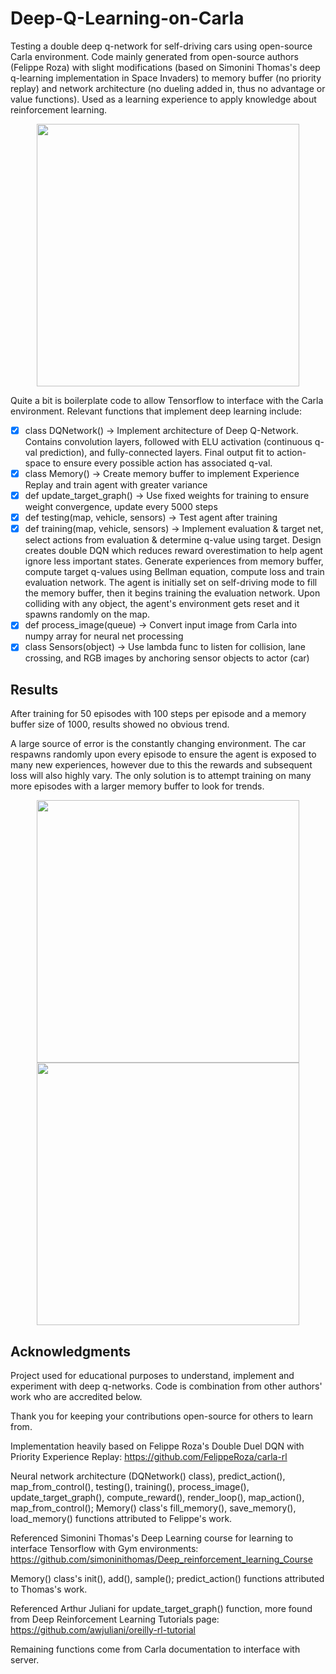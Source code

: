 # Deep-Q-Learning-on-Carla
Testing a double deep q-network for self-driving cars using open-source Carla environment. Code mainly generated from open-source authors (Felippe Roza) with slight modifications (based on Simonini Thomas's deep q-learning implementation in Space Invaders) to memory buffer (no priority replay) and network architecture (no dueling added in, thus no advantage or value functions). Used as a learning experience to apply knowledge about reinforcement learning. 

<p align="center">
  <img src="https://github.com/Ashwins9001/Deep-Q-Learning-on-Carla/blob/master/Pictures/Render.JPG" width="420"/> 

</p>

Quite a bit is boilerplate code to allow Tensorflow to interface with the Carla environment. Relevant functions that implement deep learning include:

- [x] class DQNetwork() -> Implement architecture of Deep Q-Network. Contains convolution layers, followed with ELU activation (continuous q-val prediction), and fully-connected layers. Final output fit to action-space to ensure every possible action has associated q-val. 
- [x] class Memory() -> Create memory buffer to implement Experience Replay and train agent with greater variance
- [x] def update_target_graph() -> Use fixed weights for training to ensure weight convergence, update every 5000 steps 
- [x] def testing(map, vehicle, sensors) -> Test agent after training 
- [x] def training(map, vehicle, sensors) -> Implement evaluation & target net, select actions from evaluation & determine q-value using target. Design creates double DQN which reduces reward overestimation to help agent ignore less important states. Generate experiences from memory buffer, compute target q-values using Bellman equation, compute loss and train evaluation network. The agent is initially set on self-driving mode to fill the memory buffer, then it begins training the evaluation network. Upon colliding with any object, the agent's environment gets reset and it spawns randomly on the map. 
- [x] def process_image(queue) -> Convert input image from Carla into numpy array for neural net processing   
- [x] class Sensors(object) -> Use lambda func to listen for collision, lane crossing, and RGB images by anchoring sensor objects to actor (car)

## Results
After training for 50 episodes with 100 steps per episode and a memory buffer size of 1000, results showed no obvious trend. 

A large source of error is the constantly changing environment. The car respawns randomly upon every episode to ensure the agent is exposed to many new experiences, however due to this the rewards and subsequent loss will also highly vary. The only solution is to attempt training on many more episodes with a larger memory buffer to look for trends. 

<p align="center">
  <img src="https://github.com/Ashwins9001/Deep-Q-Learning-on-Carla/blob/master/Pictures/Training_Loss.png" width="420"/> 
  <img src="https://github.com/Ashwins9001/Deep-Q-Learning-on-Carla/blob/master/Pictures/Training_Reward.png" width="420"/>
</p>

## Acknowledgments
Project used for educational purposes to understand, implement and experiment with deep q-networks. Code is combination from other authors' work who are accredited below.

Thank you for keeping your contributions open-source for others to learn from.

Implementation heavily based on Felippe Roza's Double Duel DQN with Priority Experience Replay: https://github.com/FelippeRoza/carla-rl

Neural network architecture (DQNetwork() class), predict_action(), map_from_control(), testing(), training(), process_image(), update_target_graph(), compute_reward(), render_loop(), map_action(), map_from_control(); Memory() class's fill_memory(), save_memory(), load_memory() functions attributed to Felippe's work.

Referenced Simonini Thomas's Deep Learning course for learning to interface Tensorflow with Gym environments: https://github.com/simoninithomas/Deep_reinforcement_learning_Course

Memory() class's init(), add(), sample(); predict_action() functions attributed to Thomas's work.

Referenced Arthur Juliani for update_target_graph() function, more found from Deep Reinforcement Learning Tutorials page: https://github.com/awjuliani/oreilly-rl-tutorial

Remaining functions come from Carla documentation to interface with server.

